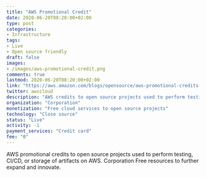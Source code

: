 ```yaml
---
title: "AWS Promotional Credit"
date: 2020-06-20T08:20:00+02:00
type: post
categories:
- Infrastructure
tags:
- Live
- Open source friendly
draft: false
images:
- /images/aws-promotional-credit.png
comments: true
lastmod: 2020-06-20T08:20:00+02:00
link: "https://aws.amazon.com/blogs/opensource/aws-promotional-credits-open-source-projects/"
twitter: awscloud
description: "AWS credits to open source projects used to perform testing, CI/CD, or storage of artifacts on AWS."
organization: "Corporation"
monetization: "Free cloud services to open source projects"
technology: "Close source"
status: "Live"
activity: -1
payment_services: "Credit card"
fee: "0"
---
```


AWS promotional credits to open source projects used to perform testing, CI/CD, or storage of artifacts on AWS.	<!--more-->Corporation	Free resources to further expand and innovate.

